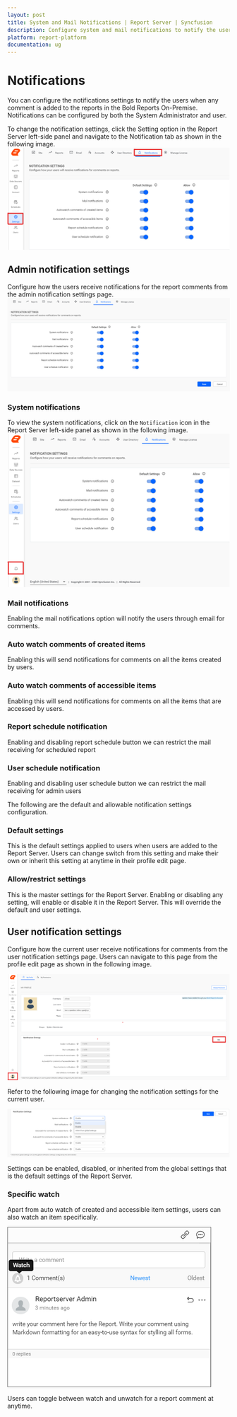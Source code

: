 ```yaml
---
layout: post
title: System and Mail Notifications | Report Server | Syncfusion
description: Configure system and mail notifications to notify the users when any comment added on reports in the Bold Reports On-Premise.
platform: report-platform
documentation: ug
---
```


# Notifications

You can configure the notifications settings to notify the users when any comment is added to the reports in the Bold Reports On-Premise. Notifications can be configured by both the System Administrator and user.

To change the notification settings, click the Setting option in the Report Server left-side panel and navigate to the Notification tab as shown in the following image.
![Notification settings page](/static/assets/on-premise/images/notifications/notifications-settings.png)

## Admin notification settings

Configure how the users receive notifications for the report comments from the admin notification settings page.
![Admin notification settings](/static/assets/on-premise/images/notifications/admin-notifications-settings.png)

### System notifications

To view the system notifications, click on the `Notification` icon in the Report Server left-side panel as shown in the following image.
![System notifications](/static/assets/on-premise/images/notifications/system-notifications.png)

### Mail notifications

Enabling the mail notifications option will notify the users through email for comments.

### Auto watch comments of created items

Enabling this will send notifications for comments on all the items created by users.

### Auto watch comments of accessible items

Enabling this will send notifications for comments on all the items that are accessed by users.

### Report schedule notification

Enabling and disabling report schedule button we can restrict the mail receiving for scheduled report

### User schedule notification

Enabling and disabling user schedule button we can restrict the mail receiving for admin users

The following are the default and allowable notification settings configuration.

### Default settings

This is the default settings applied to users when users are added to the Report Server. Users can change switch from this setting and make their own or inherit this setting at anytime in their profile edit page.

### Allow/restrict settings

This is the master settings for the Report Server. Enabling or disabling any setting, will enable or disable it in the Report Server. This will override the default and user settings.

## User notification settings

Configure how the current user receive notifications for comments from the user notification settings page. Users can navigate to this page from the profile edit page as shown in the following image.

![User notification settings](/static/assets/on-premise/images/notifications/user-notifications-settings-navigation.png)

Refer to the following image for changing the notification settings for the current user.

![User notification settings options](/static/assets/on-premise/images/notifications/user-notifications-settings.png)

Settings can be enabled, disabled, or inherited from the global settings that is the default settings of the Report Server.

### Specific watch

Apart from auto watch of created and accessible item settings, users can also watch an item specifically.

![Report Specific watch](/static/assets/on-premise/images/notifications/report-specific-notifications.png)

Users can toggle between watch and unwatch for a report comment at anytime.